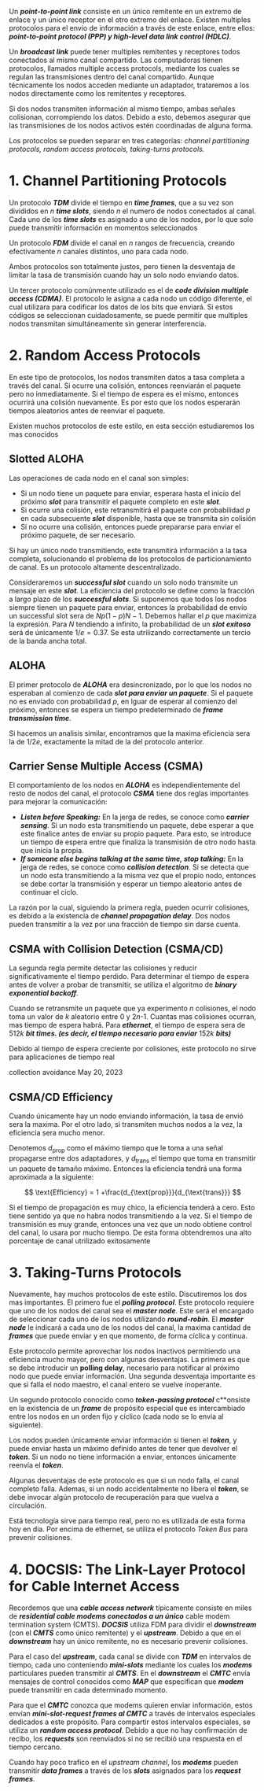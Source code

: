 Un ***point-to-point link*** consiste en un único remitente en un extremo de enlace y un único receptor en el otro extremo del enlace. Existen multiples protocolos para el envío de información a través de este enlace, entre ellos: ***point-to-point protocol (PPP) y high-level data link control (HDLC)***.

Un ***broadcast link*** puede tener multiples remitentes y receptores todos conectados al mismo canal compartido. Las computadoras tienen protocolos, llamados multiple access protocols, mediante los cuales se regulan las transmisiones dentro del canal compartido. Aunque técnicamente los nodos acceden mediante un adaptador, trataremos a los nodos directamente como  los remitentes y receptores.

Si dos nodos transmiten información al mismo tiempo, ambas señales colisionan, corrompiendo los datos. Debido a esto, debemos asegurar que las transmisiones de los nodos activos estén coordinadas de alguna forma.

Los protocolos se pueden separar en tres categorías: *channel partitioning protocols, random access protocols, taking-turns protocols.*

# 1. Channel Partitioning Protocols

Un protocolo ***TDM*** divide el tiempo en ***time frames***, que a su vez son divididos en $n$ ***time slots***, siendo $n$ el numero de nodos conectados al canal. Cada uno de los ***time slots*** es asignado a uno de los nodos, por lo que solo puede transmitir información en momentos seleccionados

Un protocolo ***FDM*** divide el canal en $n$ rangos de frecuencia, creando efectivamente $n$ canales distintos, uno para cada nodo.

Ambos protocolos son totalmente justos, pero tienen la desventaja de limitar la tasa de transmisión cuando hay un solo nodo enviando datos.

Un tercer protocolo comúnmente utilizado es el de ***code division multiple access (CDMA)***. El protocolo le asigna a cada nodo un código diferente, el cual utilizara para codificar los datos de los bits que enviará. Si estos códigos se seleccionan cuidadosamente, se puede permitir que multiples nodos transmitan simultáneamente sin generar interferencia. 

# 2. Random Access Protocols

En este tipo de protocolos, los nodos transmiten datos a tasa completa a través del canal. Si ocurre una colisión, entonces reenviarán el paquete pero no inmediatamente. Si el tiempo de espera es el mismo, entonces ocurrirá una colisión nuevamente. Es por esto que los nodos esperarán tiempos aleatorios antes de reenviar el paquete.

Existen muchos protocolos de este estilo, en esta sección estudiaremos los mas conocidos

## Slotted ALOHA

Las operaciones de cada nodo en el canal son simples:

- Si un nodo tiene un paquete para enviar, esperara hasta el inicio del próximo ***slot*** para transmitir el paquete completo en este ***slot***.
- Si ocurre una colisión, este retransmitirá el paquete con probabilidad $p$ en cada subsecuente ***slot*** disponible, hasta que se transmita sin colisión
- Si no ocurre una colisión, entonces puede prepararse para enviar el próximo paquete, de ser necesario.

Si hay un único nodo transmitiendo, este transmitirá información a la tasa completa, solucionando el problema de los protocolos de particionamiento de canal. Es un protocolo altamente descentralizado.

Consideraremos un ***successful slot*** cuando un solo nodo transmite un mensaje en este ***slot***. La eficiencia del protocolo se define como la fracción a largo plazo de los ***successful slots***. Si suponemos que todos los nodos siempre tienen un paquete para enviar, entonces la probabilidad de envío un successful slot sera de $Np(1-p)N-1$. Debemos hallar el $p$ que maximiza la expresión. Para $N$ tendiendo a infinito, la probabilidad de un ***slot exitoso*** será de únicamente $1/e=0.37$. Se esta utrilizando correctamente un tercio de la banda ancha total.

## ALOHA

El primer protocolo de ***ALOHA*** era desincronizado, por lo que los nodos no esperaban al comienzo de cada ***slot para enviar un paquete***. Si el paquete no es enviado con probabilidad $p$, en lguar de esperar al comienzo del próximo, entonces se espera un tiempo predeterminado de ***frame transmission time***.

Si hacemos un analisis similar, encontramos que la maxima eficiencia sera la de $1/2e$, exactamente la mitad de la del protocolo anterior.

## Carrier Sense Multiple Access (CSMA)

El comportamiento de los nodos en ***ALOHA*** es independientemente del resto de nodos del canal, el protocolo ***CSMA*** tiene dos reglas importantes para mejorar la comunicación:

- ***Listen before Speaking:*** En la jerga de redes, se conoce como ***carrier sensing***. Si un nodo esta transmitiendo un paquete, debe esperar a que este finalice antes de enviar su propio paquete. Para esto, se introduce un tiempo de espera entre que finaliza la transmisión de otro nodo hasta que inicia la propia.
- ***If someone else begins talking at the same time, stop talking:*** En la jerga de redes, se conoce como ***collision detection***. Si se detecta que un nodo esta transmitiendo a la misma vez que el propio nodo, entonces se debe cortar la transmisión y esperar un tiempo aleatorio antes de continuar el ciclo.

La razón por la cual, siguiendo la primera regla, pueden ocurrir colisiones, es debido a la existencia de ***channel propagation delay***. Dos nodos pueden transmitir a la vez por una fracción de tiempo sin darse cuenta.

## CSMA with Collision Detection (CSMA/CD)

La segunda regla permite detectar las colisiones y reducir significativamente el tiempo perdido. Para determinar el tiempo de espera antes de volver a probar de transmitir, se utiliza el algoritmo de ***binary exponential backoff***.

Cuando se retransmite un paquete que ya experimento $n$ colisiones, el nodo toma un valor de $k$ aleatorio entre 0 y 2$n$-1. Cuantas mas colisiones ocurran, mas tiempo de espera habrá. Para ***ethernet***, el tiempo de espera sera de 512$k$ ***bit times. (es decir, el tiempo necesario para enviar*** 152$k$ ***bits)***

Debido al tiempo de espera creciente por colisiones, este protocolo no sirve para aplicaciones de tiempo real

collection avoidance May 20, 2023 

## CSMA/CD Efficiency

Cuando únicamente hay un nodo enviando información, la tasa de envió sera la maxima. Por el otro lado, si transmiten muchos nodos a la vez, la eficiencia sera mucho menor.

Denotemos $d_{\text{prop}}$ como el máximo tiempo que le toma a una señal propagarse entre dos adaptadores, y $d_{\text{trans}}$ el tiempo que toma en transmitir un paquete de tamaño máximo. Entonces la eficiencia tendrá una forma aproximada a la siguiente:

$$
\text{Efficiency} = 1 +\frac{d_{\text{prop}}}{d_{\text{trans}}}
$$

Si el tiempo de propagación es muy chico, la eficiencia tenderá a cero. Esto tiene sentido ya que no habra nodos transmitiendo a la vez. Si el tiempo de transmisión es muy grande, entonces una vez que un nodo obtiene control del canal, lo usara por mucho tiempo. De esta forma obtendremos una alto porcentaje de canal utrilizado exitosamente

# 3. Taking-Turns Protocols

Nuevamente, hay muchos protocolos de este estilo. Discutiremos los dos mas importantes. El primero fue el ***polling protocol***. Este protocolo requiere que uno de los nodos del canal sea el ***master node***. Este será el encargado de seleccionar cada uno de los nodos utilizando ***round-robin***. El ***master node*** le indicará a cada uno de los nodos del canal, la maxima cantidad de ***frames*** que puede enviar y en que momento, de forma cíclica y continua.

Este protocolo permite aprovechar los nodos inactivos permitiendo una eficiencia mucho mayor, pero con algunas desventajas. La primera es que se debe introducir un **polling delay**, necesario para notificar al próximo nodo que puede enviar información. Una segunda desventaja importante es que si falla el nodo maestro, el canal entero se vuelve inoperante.

Un segundo protocolo conocido como ***token-passing protocol*** c**onsiste en la existencia de un ***frame*** de propósito especial que es intercambiado entre los nodos en un orden fijo y cíclico (cada nodo se lo envía al siguiente). 

Los nodos pueden únicamente enviar información si tienen el ***token***, y puede enviar hasta un máximo definido antes de tener que devolver el ***token***. Si un nodo no tiene información a enviar, entonces únicamente reenvía el ***token***.

Algunas desventajas de este protocolo es que si un nodo falla, el canal completo falla. Ademas, si un nodo accidentalmente no libera el ***token***, se debe invocar algún protocolo de recuperación para que vuelva a circulación.

Está tecnología sirve para tiempo real, pero no es utilizada de esta forma hoy en dia. Por encima de ethernet, se utiliza el protocolo *Token Bus* para prevenir colisiones.

# 4. DOCSIS: The Link-Layer Protocol for Cable Internet Access

Recordemos que una ***cable access network*** típicamente consiste en miles de ***residential cable modems conectados a un único*** cable modem termination system (CMTS). ***DOCSIS*** utiliza FDM para dividir el ***downstream*** (con el ***CMTS*** como único remitente) y el ***upstream***. Debido a que en el ***downstream*** hay un único remitente, no es necesario prevenir colisiones.

Para el caso del ***upstream***, cada canal se divide con ***TDM*** en intervalos de tiempo, cada uno conteniendo ***mini-slots*** mediante los cuales los ***modems*** particulares pueden transmitir al ***CMTS***. En el ***downstream*** el ***CMTC*** envía mensajes de control conocidos como ***MAP*** que especifican que ***modem*** puede transmitir en cada determinado momento.

Para que el ***CMTC*** conozca que modems quieren enviar información, estos envían ***mini-slot-request frames al CMTC*** a través de intervalos especiales dedicados a este propósito. Para compartir estos intervalos especiales, se utiliza un ***random access protocol***. Debido a que no hay confirmación de recibo, los ***requests*** son reenviados si no se recibió una respuesta en el tiempo cercano.

Cuando hay poco trafico en el *upstream channel*, los ***modems*** pueden transmitir ***data frames*** a través de los ***slots*** asignados para los ***request frames***.